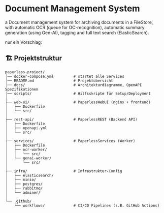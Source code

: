 # Document Management System 
a Document management system for archiving documents in a FileStore,
with automatic OCR (queue for OC-recognition),
automatic summary generation (using Gen-AI),
tagging and full text search (ElasticSearch).


nur ein Vorschlag: 

## 🏗️ Projektstruktur

```plaintext
paperless-project/
│── docker-compose.yml         # startet alle Services
│── README.md                  # Projektübersicht
│── docs/                      # Architekturdiagramme, OpenAPI Spezifikationen
│── scripts/                   # Hilfsskripte für Setup/Deployment
│
├── web-ui/                    # PaperlessWebUI (nginx + frontend)
│   ├── Dockerfile
│   └── src/
│
├── rest-api/                  # PaperlessREST (Backend API)
│   ├── Dockerfile
│   ├── openapi.yml
│   └── src/
│
├── services/                  # PaperlessServices (Worker)
│   ├── Dockerfile
│   ├── ocr-worker/
│   │   └── src/
│   └── genai-worker/
│       └── src/
│
├── infra/                     # Infrastruktur-Config
│   ├── elasticsearch/
│   ├── minio/
│   ├── postgres/
│   ├── rabbitmq/
│   └── adminer/
│
└── .github/
    └── workflows/             # CI/CD Pipelines (z.B. GitHub Actions)
```
